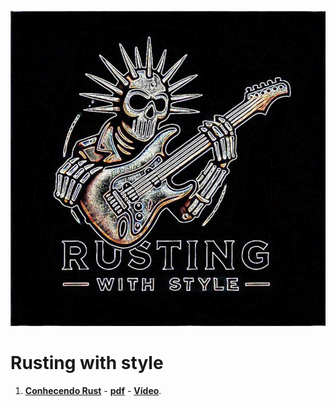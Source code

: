 ![](logo.jpeg)

# Rusting with style

1. [**Conhecendo Rust**](./lição%201%20-%20Conhecendo/) - [**pdf**](./lição%201%20-%20Conhecendo/licao01.pdf) - [**Vídeo**](https://youtu.be/MGVtr31_H-0).